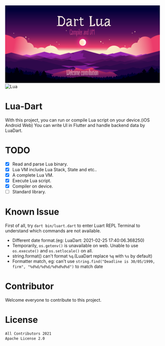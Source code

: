 ![Banner](https://github.com/dartlua/lua_vm/raw/main/img/top_banner.png)
![Lua](https://img.shields.io/badge/Lua-5.3-green)

# Lua-Dart
With this project, you can run or compile Lua script on your device.(iOS Android Web)
You can write UI in Flutter and handle backend data by LuaDart.

# TODO
- [x] Read and parse Lua binary.
- [x] Lua VM include Lua Stack, State and etc..
- [x] A complete Lua VM.
- [x] Execute Lua script.
- [x] Compiler on device.
- [ ] Standard library.

# Known Issue
First of all, try `dart bin/luart.dart` to enter Luart REPL Terminal to understand which commands are not available.
- Different date format.(eg: LuaDart: 2021-02-25 17:40:06.368250)
- Temporarily, `os.getenv()` is unavailable on web. Unable to use `os.execute()` and `os.setlocale()` on all.
- string.format() can't format `%q`.(LuaDart replace `%q` with `%s` by default)
- Formatter match, eg: can't use `string.find("Deadline is 30/05/1999, firm", "%d%d/%d%d/%d%d%d%d")` to match date

# Contributor
Welcome everyone to contribute to this project.

# License
```
All Contributors 2021
Apache License 2.0
```
